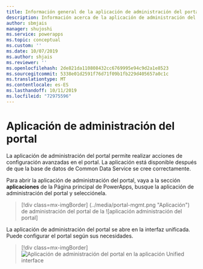 ```yaml
---
title: Información general de la aplicación de administración del portal | MicrosoftDocs
description: Información acerca de la aplicación de administración del portal.
author: sbmjais
manager: shujoshi
ms.service: powerapps
ms.topic: conceptual
ms.custom: ''
ms.date: 10/07/2019
ms.author: shjais
ms.reviewer: ''
ms.openlocfilehash: 2de821da110808432cc6769995e94c9d2a1e8523
ms.sourcegitcommit: 5338e01d2591f76d71f09b1fb229d405657a0c1c
ms.translationtype: MT
ms.contentlocale: es-ES
ms.lasthandoff: 10/11/2019
ms.locfileid: "72975596"
---
```

# <a name="portal-management-app"></a>Aplicación de administración del portal

La aplicación de administración del portal permite realizar acciones de configuración avanzadas en el portal. La aplicación está disponible después de que la base de datos de Common Data Service se cree correctamente.

Para abrir la aplicación de administración del portal, vaya a la sección **aplicaciones** de la Página principal de PowerApps, busque la aplicación de administración del portal y selecciónela.

> [!div class=mx-imgBorder]
> (../media/portal-mgmt.png "Aplicación") de administración del portal de la ![aplicación administración del portal]

La aplicación de administración del portal se abre en la interfaz unificada. Puede configurar el portal según sus necesidades.

> [!div class=mx-imgBorder]
> ![Aplicación de administración del portal en la aplicación Unified interface](../media/portal-mgmt-unified-interface.png "portal Management en la interfaz unificada")
  
